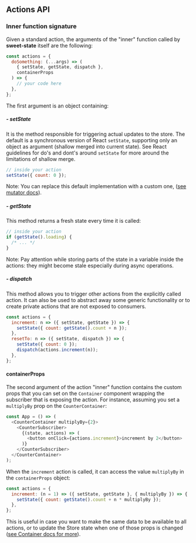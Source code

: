 ## Actions API

### Inner function signature

Given a standard action, the arguments of the "inner" function called by **sweet-state** itself are the following:

```js
const actions = {
  doSomething: (...args) => (
    { setState, getState, dispatch },
    containerProps
  ) => {
    // your code here
  },
};
```

The first argument is an object containing:

##### - setState

It is the method responsible for triggering actual updates to the store. The default is a synchronous version of React `setState`, supporting only an object as argument (shallow merged into current state). See React guidelines for do's and dont's around `setState` for more around the limitations of shallow merge.

```js
// inside your action
setState({ count: 0 });
```

Note: You can replace this default implementation with a custom one, ([see mutator docs](../advanced/mutator.md)).

##### - getState

This method returns a fresh state every time it is called:

```js
// inside your action
if (getState().loading) {
  /* ... */
}
```

Note: Pay attention while storing parts of the state in a variable inside the actions: they might become stale especially during async operations.

##### - dispatch

This method allows you to trigger other actions from the explicitly called action. It can also be used to abstract away some generic functionality or to create private actions that are not exposed to consumers.

```js
const actions = {
  increment: n => ({ setState, getState }) => {
    setState({ count: getState().count + n });
  },
  resetTo: n => ({ setState, dispatch }) => {
    setState({ count: 0 });
    dispatch(actions.increment(n));
  },
};
```

#### containerProps

The second argument of the action "inner" function contains the custom props that you can set on the `Container` component wrapping the subscriber that is exposing the action. For instance, assuming you set a `multiplyBy` prop on the `CounterContainer`:

```js
const App = () => (
  <CounterContainer multiplyBy={2}>
    <CounterSubscriber>
      {(state, actions) => (
        <button onClick={actions.increment}>increment by 2</button>
      )}
    </CounterSubscriber>
  </CounterContainer>
);
```

When the `increment` action is called, it can access the value `multiplyBy` in the `containerProps` object:

```js
const actions = {
  increment: (n = 1) => ({ setState, getState }, { multiplyBy }) => {
    setState({ count: getState().count + n * multiplyBy });
  },
};
```

This is useful in case you want to make the same data to be available to all actions, or to update the Store state when one of those props is changed ([see Container docs for more](../advanced/container.md)).
